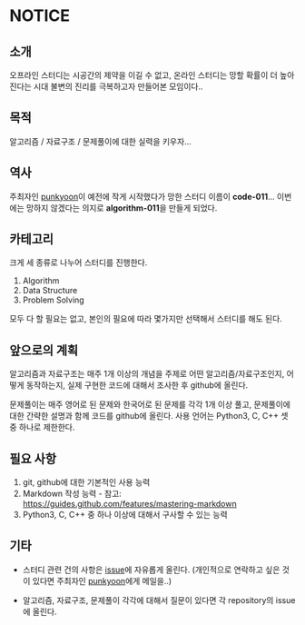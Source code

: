 # NOTICE

## 소개

오프라인 스터디는 시공간의 제약을 이길 수 없고, 온라인 스터디는 망할 확률이 더 높아진다는 시대 불변의 진리를 극복하고자 만들어본 모임이다..

## 목적

알고리즘 / 자료구조 / 문제풀이에 대한 실력을 키우자...

## 역사

주최자인 [punkyoon](https://github.com/punkyoon)이 예전에 작게 시작했다가 망한 스터디 이름이 **code-011**... 이번에는 망하지 않겠다는 의지로 **algorithm-011**을 만들게 되었다.

## 카테고리

크게 세 종류로 나누어 스터디를 진행한다.

1. Algorithm
2. Data Structure
3. Problem Solving

모두 다 할 필요는 없고, 본인의 필요에 따라 몇가지만 선택해서 스터디를 해도 된다.

## 앞으로의 계획

알고리즘과 자료구조는 매주 1개 이상의 개념을 주제로 어떤 알고리즘/자료구조인지, 어떻게 동작하는지, 실제 구현한 코드에 대해서 조사한 후 github에 올린다.

문제풀이는 매주 영어로 된 문제와 한국어로 된 문제를 각각 1개 이상 풀고, 문제풀이에 대한 간략한 설명과 함께 코드를 github에 올린다. 사용 언어는 Python3, C, C++ 셋 중 하나로 제한한다.

## 필요 사항

1. git, github에 대한 기본적인 사용 능력
2. Markdown 작성 능력 - 참고: https://guides.github.com/features/mastering-markdown
3. Python3, C, C++ 중 하나 이상에 대해서 구사할 수 있는 능력

## 기타

- 스터디 관련 건의 사항은 [issue](https://github.com/algorithm-011/notice)에 자유롭게 올린다. (개인적으로 연락하고 싶은 것이 있다면 주최자인 [punkyoon](https://github.com/punkyoon)에게 메일을..)

- 알고리즘, 자료구조, 문제풀이 각각에 대해서 질문이 있다면 각 repository의 issue에 올린다.
